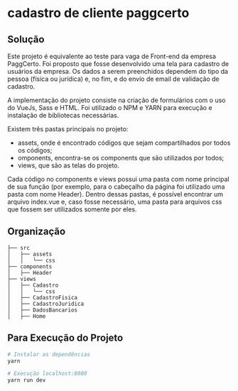 # cadastro de cliente paggcerto
## Solução
Este projeto é equivalente ao teste para vaga de Front-end da empresa PaggCerto. Foi proposto que fosse desenvolvido uma tela para cadastro de usuários da empresa. Os dados a serem preenchidos dependem do tipo da pessoa (física ou jurídica) e, no fim, e do envio de email de validação de cadastro.

A implementação do projeto consiste na criação de formulários com o uso do VueJs, Sass e HTML. Foi utilizado o NPM e YARN para execução e instalação de bibliotecas necessárias.

Existem três pastas principais no projeto:
- assets, onde é encontrado códigos que sejam compartilhados por todos os códigos;
- omponents, encontra-se os components que são utilizados por todos;
- views, que são as telas do projeto.

Cada código no components e views possui uma pasta com nome principal de sua função (por exemplo, para o cabeçalho da página foi utilizado uma pasta com nome Header). Dentro dessas pastas, é possível encontrar um arquivo index.vue e, caso fosse necessário, uma pasta para arquivos css que fossem ser utilizados somente por eles.


## Organização
```
├── src
│   ├── assets
│   │   └── css
├── components
│   ├── Header
├── views
│   ├── Cadastro
│   │   └── css
│   ├── CadastroFisica
│   ├── CadastroJuridica
│   ├── DadosBancarios
│   ├── Home

```

## Para Execução do Projeto

``` bash
# Instalar as dependências
yarn

# Execução localhost:8080
yarn run dev

```
